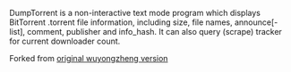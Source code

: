 DumpTorrent is a non-interactive text mode program which displays BitTorrent .torrent file information, including size, file names, announce[-list], comment, publisher and info_hash. It can also query (scrape) tracker for current downloader count.

Forked from [original wuyongzheng version](https://sourceforge.net/projects/dumptorrent/)
